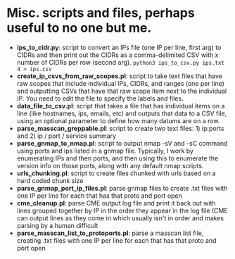# Misc. scripts and files, perhaps useful to no one but me.


* **ips_to_cidr.py**: script to convert an IPs file (one IP per line, first arg) to CIDRs and then print out the CIDRs as a comma-delimited CSV with x number of CIDRs per row (second arg). `python3 ips_to_csv.py ips.txt 4 > ips.csv` 
* **create_ip_csvs_from_raw_scopes.pl**: script to take text files that have raw scopes that include individual IPs, CIDRs, and ranges (one per line) and outputting CSVs that have that raw scope item next to the individual IP. You need to edit the file to specify the labels and files.
* **data_file_to_csv.pl**: script that takes a file that has individual items on a line (like hostnames, ips, emails, etc) and outputs that data to a CSV file, using an optional parameter to define how many datums are on a row. 
* **parse_masscan_greppable.pl**: script to create two text files: 1) ip:ports and 2) ip / port / service summary
* **parse_gnmap_to_nmap.pl**: script to output nmap -sV and -sC command using ports and ips listed in a gnmap file. Typically, I work by enumerating IPs and then ports, and then using this to enumerate the version info on those ports, along with any default nmap scripts.
* **urls_chunking.pl**: script to create files chunked with urls based on a hard coded chunk size
* **parse_gnmap_port_ip_files.pl**: parse gnmap files to create <proto><port>.txt files with one IP per line for each that has that proto and port open
* **cme_cleanup.pl**: parse CME output log file and print it back out with lines grouped together by IP in the order they appear in the log file (CME can output lines as they come in which usually isn't in order and makes parsing by a human difficult
* **parse_masscan_list_to_protoports.pl**: parse a masscan list file, creating <proto><port>.txt files with one IP per line for each that has that proto and port open
